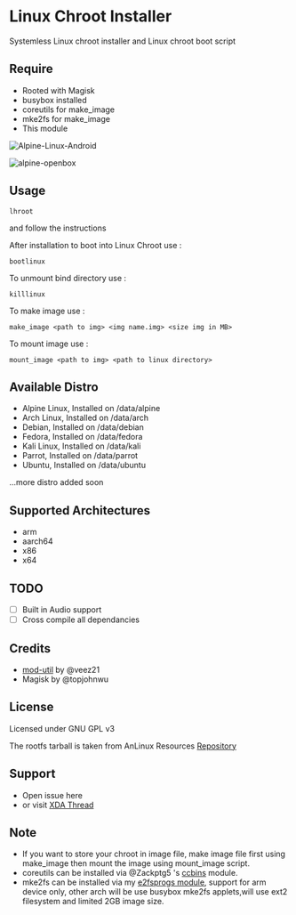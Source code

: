 # Linux Chroot Installer

Systemless Linux chroot installer and Linux chroot boot script

## Require
- Rooted with Magisk
- busybox installed
- coreutils for make_image
- mke2fs for make_image
- This module

![Alpine-Linux-Android](https://i.ibb.co/MhXXQgv/alpine-linux-lhroot.png)

![alpine-openbox](https://i.ibb.co/r3Z1trX/alpine-openbox.png)

## Usage

```console
lhroot
```

and follow the instructions

After installation to boot into Linux Chroot use :

```console
bootlinux
```

To unmount bind directory use :

```console
killlinux
```

To make image use :

```console
make_image <path to img> <img name.img> <size img in MB>
```

To mount image use : 

```console
mount_image <path to img> <path to linux directory>
```

## Available Distro
- Alpine Linux, Installed on /data/alpine
- Arch Linux, Installed on /data/arch
- Debian, Installed on /data/debian
- Fedora, Installed on /data/fedora
- Kali Linux, Installed on /data/kali
- Parrot, Installed on /data/parrot
- Ubuntu, Installed on /data/ubuntu

...more distro added soon

## Supported Architectures
- arm
- aarch64
- x86
- x64

## TODO
- [ ] Built in Audio support
- [ ] Cross compile all dependancies

## Credits
- [mod-util](https://github.com/veez21/mod-util) by @veez21
- Magisk by @topjohnwu

## License
Licensed under GNU GPL v3

The rootfs tarball is taken from AnLinux Resources [Repository](https://github.com/EXALAB/Anlinux-Resources)

## Support
- Open issue here
- or visit [XDA Thread](https://forum.xda-developers.com/showthread.php?t=4142803)

## Note
- If you want to store your chroot in image file, make image file first using make_image then mount the image using mount_image script.
- coreutils can be installed via @Zackptg5 's [ccbins](https://github.com/Magisk-Modules-Repo/ccbins) module.
- mke2fs can be installed via my [e2fsprogs module](https://github.com/FerryAr/e2fsprogs-arm), support for arm device only, other arch will be use busybox mke2fs applets,will use ext2 filesystem and limited 2GB image size.
